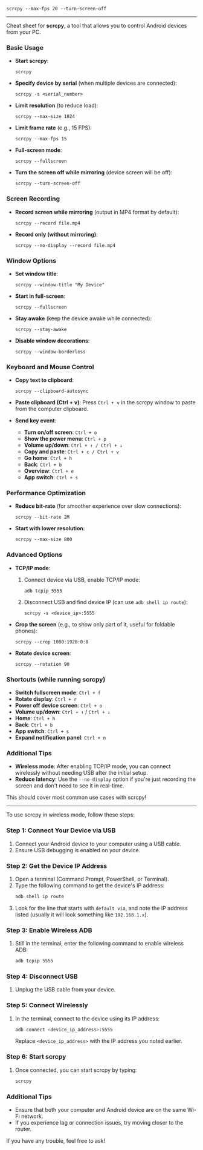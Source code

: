 ```
scrcpy --max-fps 20 --turn-screen-off
```
---

Cheat sheet for **scrcpy**, a tool that allows you to control Android devices from your PC.

### Basic Usage
- **Start scrcpy**:
  ```
  scrcpy
  ```

- **Specify device by serial** (when multiple devices are connected):
  ```
  scrcpy -s <serial_number>
  ```

- **Limit resolution** (to reduce load):
  ```
  scrcpy --max-size 1024
  ```

- **Limit frame rate** (e.g., 15 FPS):
  ```
  scrcpy --max-fps 15
  ```

- **Full-screen mode**:
  ```
  scrcpy --fullscreen
  ```

- **Turn the screen off while mirroring** (device screen will be off):
  ```
  scrcpy --turn-screen-off
  ```

### Screen Recording
- **Record screen while mirroring** (output in MP4 format by default):
  ```
  scrcpy --record file.mp4
  ```

- **Record only (without mirroring)**:
  ```
  scrcpy --no-display --record file.mp4
  ```

### Window Options
- **Set window title**:
  ```
  scrcpy --window-title "My Device"
  ```

- **Start in full-screen**:
  ```
  scrcpy --fullscreen
  ```

- **Stay awake** (keep the device awake while connected):
  ```
  scrcpy --stay-awake
  ```

- **Disable window decorations**:
  ```
  scrcpy --window-borderless
  ```

### Keyboard and Mouse Control
- **Copy text to clipboard**:
  ```
  scrcpy --clipboard-autosync
  ```

- **Paste clipboard (Ctrl + v)**: Press `Ctrl + v` in the scrcpy window to paste from the computer clipboard.

- **Send key event**:
  - **Turn on/off screen**: `Ctrl + o`
  - **Show the power menu**: `Ctrl + p`
  - **Volume up/down**: `Ctrl + ↑ / Ctrl + ↓`
  - **Copy and paste**: `Ctrl + c / Ctrl + v`
  - **Go home**: `Ctrl + h`
  - **Back**: `Ctrl + b`
  - **Overview**: `Ctrl + e`
  - **App switch**: `Ctrl + s`

### Performance Optimization
- **Reduce bit-rate** (for smoother experience over slow connections):
  ```
  scrcpy --bit-rate 2M
  ```

- **Start with lower resolution**:
  ```
  scrcpy --max-size 800
  ```

### Advanced Options
- **TCP/IP mode**:
  1. Connect device via USB, enable TCP/IP mode:
     ```
     adb tcpip 5555
     ```
  2. Disconnect USB and find device IP (can use `adb shell ip route`):
     ```
     scrcpy -s <device_ip>:5555
     ```

- **Crop the screen** (e.g., to show only part of it, useful for foldable phones):
  ```
  scrcpy --crop 1080:1920:0:0
  ```

- **Rotate device screen**:
  ```
  scrcpy --rotation 90
  ```

### Shortcuts (while running scrcpy)
- **Switch fullscreen mode**: `Ctrl + f`
- **Rotate display**: `Ctrl + r`
- **Power off device screen**: `Ctrl + o`
- **Volume up/down**: `Ctrl + ↑` / `Ctrl + ↓`
- **Home**: `Ctrl + h`
- **Back**: `Ctrl + b`
- **App switch**: `Ctrl + s`
- **Expand notification panel**: `Ctrl + n`

### Additional Tips
- **Wireless mode**: After enabling TCP/IP mode, you can connect wirelessly without needing USB after the initial setup.
- **Reduce latency**: Use the `--no-display` option if you're just recording the screen and don't need to see it in real-time.

This should cover most common use cases with scrcpy!

---
To use scrcpy in wireless mode, follow these steps:

### Step 1: Connect Your Device via USB
1. Connect your Android device to your computer using a USB cable.
2. Ensure USB debugging is enabled on your device.

### Step 2: Get the Device IP Address
1. Open a terminal (Command Prompt, PowerShell, or Terminal).
2. Type the following command to get the device's IP address:
   ```bash
   adb shell ip route
   ```
3. Look for the line that starts with `default via`, and note the IP address listed (usually it will look something like `192.168.1.x`).

### Step 3: Enable Wireless ADB
1. Still in the terminal, enter the following command to enable wireless ADB:
   ```bash
   adb tcpip 5555
   ```

### Step 4: Disconnect USB
1. Unplug the USB cable from your device.

### Step 5: Connect Wirelessly
1. In the terminal, connect to the device using its IP address:
   ```bash
   adb connect <device_ip_address>:5555
   ```
   Replace `<device_ip_address>` with the IP address you noted earlier.

### Step 6: Start scrcpy
1. Once connected, you can start scrcpy by typing:
   ```bash
   scrcpy
   ```

### Additional Tips
- Ensure that both your computer and Android device are on the same Wi-Fi network.
- If you experience lag or connection issues, try moving closer to the router.

If you have any trouble, feel free to ask!
